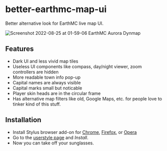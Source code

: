 # better-earthmc-map-ui
Better alternative look for EarthMC live map UI.

![Screenshot 2022-08-25 at 01-59-06 EarthMC Aurora Dynmap](https://user-images.githubusercontent.com/8004972/186539543-ecca3105-419c-439f-95c2-64e46d67d916.png)

## Features

- Dark UI and less vivid map tiles
- Useless UI components like compass, day/night viewer, zoom controllers are hidden
- More readable town info pop-up
- Capital names are always visible
- Capital marks small but noticable
- Player skin heads are in the circular frame
- Has alternative map filters like old, Google Maps, etc. for people love to tinker kind of this stuff.

## Installation
- Install Stylus browser add-on for [Chrome](https://chrome.google.com/webstore/detail/stylus/clngdbkpkpeebahjckkjfobafhncgmne), [Firefox](https://addons.mozilla.org/firefox/addon/styl-us/), or [Opera](https://addons.opera.com/extensions/details/stylus/)
- Go to the [userstyle page](https://userstyles.world/style/6254/better-earthmc-map-ui) and *Install*.
- Now you can take off your sunglasses.

